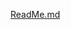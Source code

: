 
[ReadMe.md](https://github.com/zayannnn2000/CSE299-VirtualMouseAndSpaceBarControlUsingSignLanguageDetection/files/13415674/ReadMe.md)
